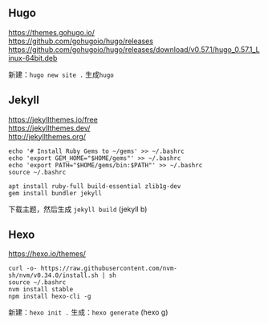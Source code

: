 ## Hugo
https://themes.gohugo.io/   
https://github.com/gohugoio/hugo/releases   
https://github.com/gohugoio/hugo/releases/download/v0.57.1/hugo_0.57.1_Linux-64bit.deb  

新建：`hugo new site .`  生成`hugo`

## Jekyll
https://jekyllthemes.io/free   
https://jekyllthemes.dev/   
http://jekyllthemes.org/  

```
echo '# Install Ruby Gems to ~/gems' >> ~/.bashrc
echo 'export GEM_HOME="$HOME/gems"' >> ~/.bashrc
echo 'export PATH="$HOME/gems/bin:$PATH"' >> ~/.bashrc
source ~/.bashrc

apt install ruby-full build-essential zlib1g-dev
gem install bundler jekyll
```
下载主题，然后生成 `jekyll build` (jekyll b)

## Hexo
https://hexo.io/themes/ 
```
curl -o- https://raw.githubusercontent.com/nvm-sh/nvm/v0.34.0/install.sh | sh
source ~/.bashrc
nvm install stable
npm install hexo-cli -g
```
新建：`hexo init .`  生成：`hexo generate` (hexo g)      
